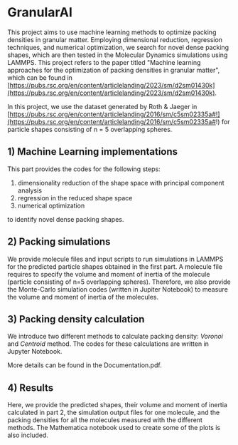 # GranularAI
This project aims to use machine learning methods to optimize packing densities in granular matter. Employing dimensional reduction, regression techniques, and numerical optimization, we search for novel dense packing shapes, which are then tested in the Molecular Dynamics simulations using LAMMPS. 
This project refers to the paper titled "Machine learning approaches for the optimization
of packing densities in granular matter", which can be found in [https://pubs.rsc.org/en/content/articlelanding/2023/sm/d2sm01430k](https://pubs.rsc.org/en/content/articlelanding/2023/sm/d2sm01430k).

In this project, we use the dataset generated by Roth & Jaeger in [https://pubs.rsc.org/en/content/articlelanding/2016/sm/c5sm02335a#!](https://pubs.rsc.org/en/content/articlelanding/2016/sm/c5sm02335a#!) for particle shapes consisting of n = 5 overlapping spheres.

## 1) Machine Learning implementations 
This part provides the codes for the following steps:
1) dimensionality reduction of the shape space with principal component analysis
2) regression in the reduced shape space
3) numerical optimization
   
to identify novel dense packing shapes. 

## 2) Packing simulations
We provide molecule files and input scripts to run simulations in LAMMPS for the predicted particle shapes obtained in the first part. A molecule file requires to specify the volume and moment of inertia of the molecule (particle consisting of n=5 overlapping spheres). Therefore, we also provide the Monte-Carlo simulation codes (written in Jupiter Notebook) to measure the volume and moment of inertia of the molecules.

## 3) Packing density calculation
We introduce two different methods to calculate packing density: *Voronoi* and *Centroid* method. The codes for these calculations are written in Jupyter Notebook. 

More details can be found in the Documentation.pdf. 

## 4) Results
Here, we provide the predicted shapes, their volume and moment of inertia calculated in part 2, the simulation output files for one molecule, and the packing densities for all the molecules measured with the different methods. The Mathematica notebook used to create some of the plots is also included.
